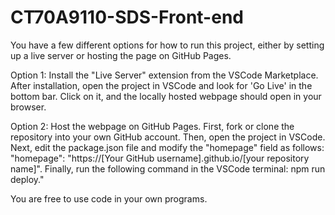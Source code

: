 # CT70A9110-SDS-Front-end
You have a few different options for how to run this project, either by setting up a live server or hosting the page on GitHub Pages.

Option 1: Install the "Live Server" extension from the VSCode Marketplace. After installation, open the project in VSCode and look for 'Go Live' in the bottom bar. Click on it, and the locally hosted webpage should open in your browser.

Option 2: Host the webpage on GitHub Pages. First, fork or clone the repository into your own GitHub account. Then, open the project in VSCode. Next, edit the package.json file and modify the "homepage" field as follows: "homepage": "https://[Your GitHub username].github.io/[your repository name]". Finally, run the following command in the VSCode terminal: npm run deploy."

You are free to use code in your own programs. 
